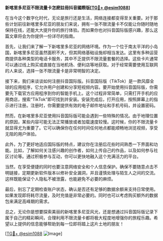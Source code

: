 **新喀里多尼亚不限流量卡怎麽註冊抖音國際版[[TG💪+ @esim1088](https://t.me/s/esim1088)]**

在当今这个数字化时代，无论是旅行还是生活，网络连接都变得至关重要。对于那些计划前往新喀里多尼亚的朋友们来说，拥有一张不限流量卡不仅能让你随时随地保持在线，还能大大提升你的旅行体验。而如果你也对抖音国际版感兴趣，那么这篇文章将会为你提供一份详尽的指南。

首先，让我们来了解一下新喀里多尼亚的网络环境。作为一个位于南太平洋的小岛国，新喀里多尼亚虽然面积不大，但其网络基础设施却相当发达。这里有多种运营商提供各种类型的电话卡服务，其中不乏提供不限流量套餐的选择。这些卡片通常可以通过线上购买或直接在当地机场、便利店等地获取。对于经常需要使用互联网的人来说，选择一张不限流量卡是非常明智的决定。

接下来，我们来谈谈如何注册抖音国际版。抖音国际版（TikTok）是一款风靡全球的应用程序，它允许用户创建和分享短视频内容。要开始使用抖音国际版，你需要先下载官方应用程序到你的智能手机上。这个过程非常简单，只需打开手机的应用商店，搜索“TikTok”即可找到并安装。安装完成后，打开应用，按照屏幕上的指示进行注册。注册时，你需要提供有效的电子邮件地址和手机号码，并设置密码。

然而，在新喀里多尼亚使用抖音国际版可能会遇到一些特殊的情况。由于地理位置的原因，某些内容可能无法正常播放或者加载速度较慢。这时候，你的不限流量卡就显得尤为重要了。它可以确保你在任何时间任何地点都能顺畅地浏览视频，享受无阻的用户体验。

此外，为了更好地适应国际版的特点，建议你在注册后花些时间熟悉一下界面和功能。比如，了解如何关注感兴趣的创作者，如何上传自己的作品，以及如何参与社区讨论等。通过积极参与互动，你可以更快地融入这个充满活力的平台。

当然，在享受便捷的同时也要注意网络安全和个人信息保护。确保不要随意点击不明链接，定期更新软件版本以修补安全漏洞，并且谨慎处理与陌生人之间的交流。这样既能保证个人隐私不被泄露，也能避免不必要的麻烦。

最后，别忘了定期检查账户状态，确认是否还有足够的数据余额来支持日常使用。如果发现即将耗尽流量，及时充值是非常必要的。同时也可以考虑购买额外的数据包来满足高峰期的需求。

总之，无论你是想要探索美丽的新喀里多尼亚风光，还是想通过抖音国际版记录下属于自己的精彩瞬间，合理利用不限流量卡都将极大程度地增强你的旅程乐趣。希望以上提供的信息能够帮助到每一位即将踏上这片土地的朋友！

[[TG💪+ @esim1088](https://t.me/s/esim1088) ![Image](https://i.postimg.cc/4NQfJmqS/Snipaste-2025-05-13-00-14-12.png)]
